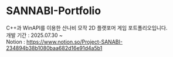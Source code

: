 # SANNABI-Portfolio
C++과 WinAPI를 이용한 산나비 모작 2D 플랫포머 게임 포트폴리오입니다.    
개발 기간 : 2025.07.30 ~     
Notion : https://www.notion.so/Project-SANABI-234894b38b1080baa682d16e91d4a5b1    

